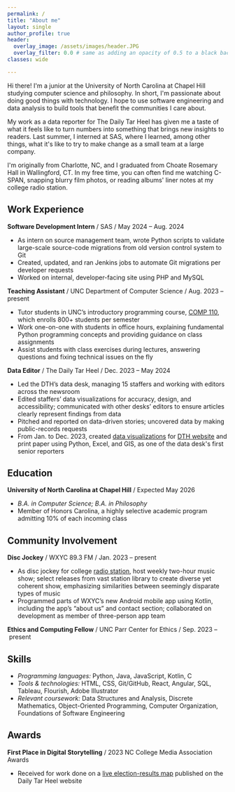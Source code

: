 ```yaml
---
permalink: /
title: "About me"
layout: single
author_profile: true
header:
  overlay_image: /assets/images/header.JPG
  overlay_filter: 0.0 # same as adding an opacity of 0.5 to a black background
classes: wide

---
```


Hi there! I'm a junior at the University of North Carolina at Chapel Hill studying computer science and philosophy. In short, I'm passionate about doing good things with technology. I hope to use software engineering and data analysis to build tools that benefit the communities I care about.

My work as a data reporter for The Daily Tar Heel has given me a taste of what it feels like to turn numbers into something that brings new insights to readers. Last summer, I interned at SAS, where I learned, among other things, what it's like to try to make change as a small team at a large company.

I'm originally from Charlotte, NC, and I graduated from Choate Rosemary Hall in Wallingford, CT. In my free time, you can often find me watching C-SPAN, snapping blurry film photos, or reading albums' liner notes at my college radio station.

## Work Experience
**Software Development Intern** / SAS / May 2024 – Aug. 2024
* As intern on source management team, wrote Python scripts to validate large-scale source-code migrations from old version control system to Git
* Created, updated, and ran Jenkins jobs to automate Git migrations per developer requests
* Worked on internal, developer-facing site using PHP and MySQL

**Teaching Assistant** / UNC Department of Computer Science / Aug. 2023 – present
* Tutor students in UNC’s introductory programming course, [COMP 110](https://comp110-24f.github.io/), which enrolls 800+ students per semester
* Work one-on-one with students in office hours, explaining fundamental Python programming concepts and providing guidance on class assignments
* Assist students with class exercises during lectures, answering questions and fixing technical issues on the fly

**Data Editor** / The Daily Tar Heel / Dec. 2023 – May 2024
* Led the DTH’s data desk, managing 15 staffers and working with editors across the newsroom
* Edited staffers’ data visualizations for accuracy, design, and accessibility; communicated with other desks’ editors to ensure articles clearly represent findings from data
* Pitched and reported on data-driven stories; uncovered data by making public-records requests
* From Jan. to Dec. 2023, created [data visualizations](/portfolio/) for [DTH website](https://www.dailytarheel.com) and print paper using Python, Excel, and GIS, as one of the data desk's first senior reporters


## Education
**University of North Carolina at Chapel Hill** / Expected May 2026
* *B.A. in Computer Science; B.A. in Philosophy*
* Member of Honors Carolina, a highly selective academic program admitting 10% of each incoming class


## Community Involvement
**Disc Jockey** / WXYC 89.3 FM / Jan. 2023 – present
* As disc jockey for college [radio station](https://www.wxyc.org), host weekly two-hour music show; select releases from vast station library to create diverse yet coherent show, emphasizing similarities between seemingly disparate types of music
* Programmed parts of WXYC’s new Android mobile app using Kotlin, including the app’s “about us” and contact section; collaborated on development as member of three-person app team

**Ethics and Computing Fellow** / UNC Parr Center for Ethics / Sep. 2023 – present

## Skills
* *Programming languages:* Python, Java, JavaScript, Kotlin, C
* *Tools & technologies:* HTML, CSS, Git/GitHub, React, Angular, SQL, Tableau, Flourish, Adobe Illustrator
* *Relevant coursework:* Data Structures and Analysis, Discrete Mathematics, Object-Oriented Programming, Computer Organization, Foundations of Software Engineering

## Awards
**First Place in Digital Storytelling** / 2023 NC College Media Association Awards
* Received for work done on a [live election-results map](https://www.dailytarheel.com/article/2023/11/live-election-results-chapel-hill-carrboro) published on the Daily Tar Heel website